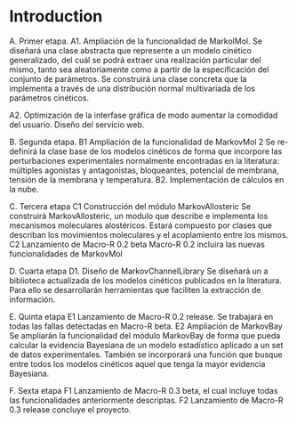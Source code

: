 # Introduction #

A. Primer etapa.
A1. Ampliación de la funcionalidad de MarkolMol.
Se diseñará una clase abstracta que represente a un modelo cinético generalizado, del cuál se podrá extraer una realización particular del mismo, tanto sea aleatoriamente como a partir de la especificación del conjunto de parámetros. Se construirá una clase concreta que la implementa a través de una distribución normal multivariada de los parámetros cinéticos.

A2. Optimización de la interfase gráfica de modo aumentar la comodidad del  usuario. Diseño del servicio web.


B. Segunda etapa.
B1 Ampliación de la funcionalidad de MarkovMol 2
Se re-definirá la clase base de los modelos cinéticos de forma que incorpore las perturbaciones experimentales normalmente encontradas en la literatura: múltiples agonistas y antagonistas, bloqueantes, potencial de membrana, tensión de la membrana y temperatura.
B2. Implementación de cálculos en la nube.


C. Tercera etapa
C1 Construcción del módulo MarkovAllosteric
Se construirá MarkovAllosteric, un modulo que describe e implementa los mecanismos moleculares alostéricos. Estará compuesto por clases que describan los movimientos moleculares y el acoplamiento entre los mismos.
C2 Lanzamiento de Macro-R 0.2 beta
Macro-R 0.2 incluira las nuevas funcionalidades de MarkovMol


D. Cuarta etapa
D1. Diseño de MarkovChannelLibrary
Se diseñará un a biblioteca actualizada de los modelos cinéticos publicados en la literatura. Para ello se desarrollarán herramientas que faciliten la extracción de información.

E. Quinta etapa
E1 Lanzamiento de Macro-R 0.2 release.
Se trabajará en todas las fallas detectadas en Macro-R beta.
E2 Ampliación de MarkovBay
Se ampliarán la funcionalidad del módulo MarkovBay de forma que pueda calcular la evidencia Bayesiana de un modelo estadístico aplicado a un set de datos experimentales. También se incorporará una función que busque entre todos los modelos cinéticos aquel que tenga la mayor evidencia Bayesiana.

F. Sexta etapa
F1 Lanzamiento de Macro-R 0.3 beta, el cual incluye todas las funcionalidades anteriormente descriptas.
F2 Lanzamiento de Macro-R 0.3 release concluye el proyecto.